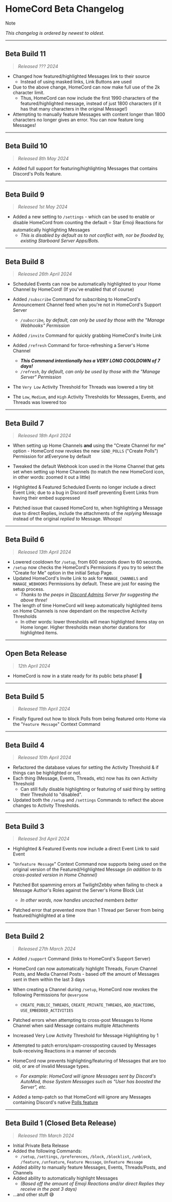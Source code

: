 # HomeCord Beta Changelog

> [!NOTE]
> *This changelog is ordered by newest to oldest.*

---

## Beta Build 11
> *Released ??? 2024*

- Changed how featured/highlighted Messages link to their source
  - Instead of using masked links, Link Buttons are used
- Due to the above change, HomeCord can now make full use of the 2k character limit.
  - Thus, HomeCord can now include the first 1990 characters of the featured/highlighted message, instead of just 1800 characters (if it has that many characters in the original Message!)
- Attempting to manually feature Messages with content longer than 1800 characters no longer gives an error. You can now feature long Messages!

---

## Beta Build 10
> *Released 8th May 2024*

- Added full support for featuring/highlighting Messages that contains Discord's Polls feature.

---

## Beta Build 9
> *Released 1st May 2024*

- Added a new setting to `/settings` - which can be used to enable or disable HomeCord from counting the default ⭐ Star Emoji Reactions for automatically highlighting Messages
  - *This is disabled by default as to not conflict with, nor be flooded by, existing Starboard Server Apps/Bots.*

---

## Beta Build 8
> *Released 26th April 2024*

- Scheduled Events can now be automatically highlighted to your Home Channel by HomeCord! (If you've enabled that of course)

- Added `/subscribe` Command for subscribing to HomeCord's Announcement Channel feed when you're not in HomeCord's Support Server
  - *`/subscribe`, by default, can only be used by those with the "Manage Webhooks" Permission*
- Added `/invite` Command for quickly grabbing HomeCord's Invite Link
- Added `/refresh` Command for force-refreshing a Server's Home Channel
  - ***This Command intentionally has a VERY LONG COOLDOWN of 7 days!***
  - *`/refresh`, by default, can only be used by those with the "Manage Server" Permission*

- The `Very Low` Activity Threshold for Threads was lowered a tiny bit
- The `Low`, `Medium`, and `High` Activity Thresholds for Messages, Events, and Threads was lowered too

---

## Beta Build 7
> *Released 18th April 2024*

- When setting up Home Channels **and** using the "Create Channel for me" option - HomeCord now revokes the new `SEND_POLLS` ("Create Polls") Permission for atEveryone by default
- Tweaked the default Webhook Icon used in the Home Channel that gets set when setting up Home Channels (to match the new HomeCord icon, in other words: zoomed it out a little)

- Highlighted & Featured Scheduled Events no longer include a direct Event Link; due to a bug in Discord itself preventing Event Links from having their embed suppressed

- Patched issue that caused HomeCord to, when highlighting a Message due to direct Replies, include the attachments of the *replying* Message instead of the original *replied to* Message. Whoops!

---

## Beta Build 6
> *Released 13th April 2024*

- Lowered cooldown for `/setup`, from 600 seconds down to 60 seconds.
- `/setup` now checks the HomeCord's Permissions if you try to select the "Create for Me" option in the initial Setup Page.
- Updated HomeCord's Invite Link to ask for `MANAGE_CHANNELS` and `MANAGE_WEBHOOKS` Permissions by default. These are just for easing the setup process.
  - *Thanks to the peeps in [Discord Admins](https://dis.gd/dac-faq) Server for suggesting the above three!*
- The length of time HomeCord will keep automatically highlighted items on Home Channels is now dependant on the respective Activity Thresholds
  - In other words: lower thresholds will mean highlighted items stay on Home longer. Higher thresholds mean shorter durations for highlighted items.

---

## Open Beta Release
> *12th April 2024*

- HomeCord is now in a state ready for its public beta phase! 👀

---

## Beta Build 5
> *Released 11th April 2024*

- Finally figured out how to block Polls from being featured onto Home via the "`Feature Message`" Context Command

---

## Beta Build 4
> *Released 10th April 2024*

- Refactored the database values for setting the Activity Threshold & if things can be highlighted or not.
- Each thing (Message, Events, Threads, etc) now has its own Activity Threshold
  - Can still fully disable highlighting or featuring of said thing by setting their Threshold to "disabled".
- Updated both the `/setup` and `/settings` Commands to reflect the above changes to Activity Thresholds.

---

## Beta Build 3
> *Released 3rd April 2024*

- Highlighted & Featured Events now include a direct Event Link to said Event
- "`Unfeature Message`" Context Command now supports being used on the original version of the Featured/Highlighted Message *(in addition to its cross-posted version in Home Channel)*

- Patched Bot spamming errors at TwilightZebby when failing to check a Message Author's Roles against the Server's Home Block List
  - *In other words, now handles uncached members better*
- Patched error that prevented more than 1 Thread per Server from being featured/highlighted at a time

---

## Beta Build 2
> *Released 27th March 2024*

- Added `/support` Command (links to HomeCord's Support Server)
- HomeCord can now automatically highlight Threads, Forum Channel Posts, and Media Channel Posts - based off the amount of Messages sent in them within the last 3 days

- When creating a Channel during `/setup`, HomeCord now revokes the following Permissions for `@everyone`
  - `CREATE_PUBLIC_THREADS`, `CREATE_PRIVATE_THREADS`, `ADD_REACTIONS`, `USE_EMBEDDED_ACTIVITIES`
- Patched errors when attempting to cross-post Messages to Home Channel when said Message contains multiple Attachments
- Increased Very Low Activity Threshold for Message Highlighting by 1
- Attempted to patch errors/spam-crossposting caused by Messages bulk-receiving Reactions in a manner of seconds

- HomeCord now prevents highlighting/featuring of Messages that are too old, or are of invalid Message types.
  - *For example: HomeCord will ignore Messages sent by Discord's AutoMod, those System Messages such as "User has boosted the Server", etc.*
- Added a temp-patch so that HomeCord will ignore any Messages containing Discord's native [Polls feature](https://support.discord.com/hc/en-us/articles/22163184112407)

---

## Beta Build 1 (Closed Beta Release)
> *Released 11th March 2024*

- Initial Private Beta Release
- Added the following Commands:
  - `/setup`, `/settings`, `/preferences`, `/block`, `/blocklist`, `/unblock`, `/feature`, `/unfeature`, `Feature Message`, `Unfeature Message`
- Added ability to manually feature Messages, Events, Threads/Posts, and Channels
- Added ability to automatically highlight Messages
  - *(Based off the amount of Emoji Reactions and/or direct Replies they receive in the past 3 days)*
- ...and other stuff 😅
